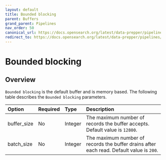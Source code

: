 ```yaml
---
layout: default
title: Bounded blocking
parent: Buffers
grand_parent: Pipelines
nav_order: 50
canonical_url: https://docs.opensearch.org/latest/data-prepper/pipelines/configuration/buffers/bounded-blocking/
redirect_to: https://docs.opensearch.org/latest/data-prepper/pipelines/configuration/buffers/bounded-blocking/
---
```


# Bounded blocking

## Overview

`Bounded blocking` is the default buffer and is memory based. The following table describes the `Bounded blocking` parameters.

Option | Required | Type | Description
:--- | :--- | :--- | :---
buffer_size | No | Integer | The maximum number of records the buffer accepts. Default value is `12800`.
batch_size | No | Integer | The maximum number of records the buffer drains after each read. Default value is `200`.

